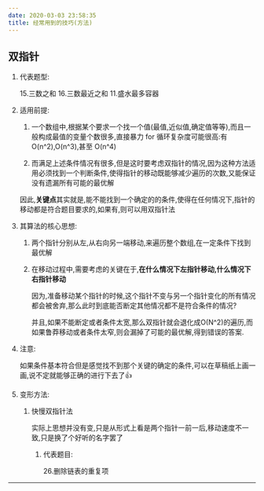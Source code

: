 ```yaml
---
date: 2020-03-03 23:58:35
title: 经常用到的技巧(方法)
---
```

## 双指针

1. 代表题型:

    15.三数之和 16.三数最近之和 11.盛水最多容器

1. 适用前提:

    1. 一个数组中,根据某个要求一个找一个值(最值,近似值,确定值等等),而且一般构成最值的变量个数很多,直接暴力 for 循环复杂度可能很高:有 O(n^2),O(n^3),甚至 O(n^4)

    1. 而满足上述条件情况有很多,但是这时要考虑双指针的情况,因为这种方法适用必须找到一个判断条件,使得指针的移动既能够减少遍历的次数,又能保证没有遗漏所有可能的最优解

    因此,**关键点**其实就是,能不能找到一个确定的的条件,使得在任何情况下,指针的移动都是符合题目要求的,如果有,则可以用双指针法

1. 其算法的核心思想:

    1. 两个指针分别从左,从右向另一端移动,来遍历整个数组,在一定条件下找到最优解

    1. 在移动过程中,需要考虑的关键在于,**在什么情况下左指针移动,什么情况下右指针移动**

        因为,准备移动某个指针的时候,这个指针不变与另一个指针变化的所有情况都会被舍弃,那么此时到底能否断定其他情况都不是符合条件的情况?

        并且,如果不能断定或者条件太宽,那么双指针就会退化成O(N^2)的遍历,而如果鲁莽移动或者条件太窄,则会漏掉了可能的最优解,得到错误的答案.

1. 注意:

    如果条件基本符合但是感觉找不到那个关键的确定的条件,可以在草稿纸上画一画,说不定就能够正确的进行下去了👍

1. 变形方法:

    1. 快慢双指针法

        实际上思想并没有变,只是从形式上看是两个指针一前一后,移动速度不一致,只是换了个好听的名字罢了

        1. 代表题目:

            26.删除链表的重复项

---